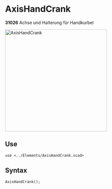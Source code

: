 # AxisHandCrank

__31026__ Achse und Halterung für Handkurbel

<img width="333" alt="AxisHandCrank" src="https://user-images.githubusercontent.com/48654609/167226990-e5a0e25c-3f62-4889-a152-52850b4b8c63.png">

## Use
<pre><code>use &lt;../Elements/AxisHandCrank.scad&gt;</pre></code>

## Syntax
<pre><code>AxisHandCrank();</pre></code>
